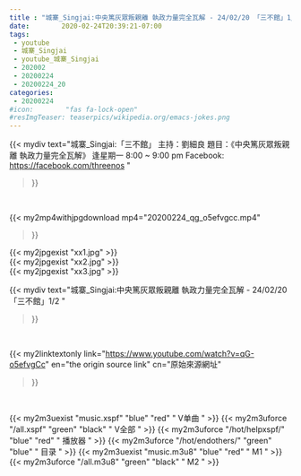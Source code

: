 ```yaml
---
title : "城寨_Singjai:中央篤灰眾叛親離 執政力量完全瓦解 - 24/02/20 「三不館」1/2 "
date:        2020-02-24T20:39:21-07:00
tags:
 - youtube
 - 城寨_Singjai
 - youtube_城寨_Singjai
 - 202002
 - 20200224
 - 20200224_20
categories:
 - 20200224
#icon:        "fas fa-lock-open"
#resImgTeaser: teaserpics/wikipedia.org/emacs-jokes.png
---
```


{{< mydiv text="城寨_Singjai:「三不館」  主持：劉細良  題目：《中央篤灰眾叛親離 執政力量完全瓦解》  逢星期一 8:00 ~ 9:00 pm  Facebook: https://facebook.com/threenos "
>}}
<br>


{{< my2mp4withjpgdownload mp4="20200224_qg_o5efvgcc.mp4"
>}}

{{< my2jpgexist "xx1.jpg" >}}<br>
{{< my2jpgexist "xx2.jpg" >}}<br>
{{< my2jpgexist "xx3.jpg" >}}<br>



{{< mydiv text="城寨_Singjai:中央篤灰眾叛親離 執政力量完全瓦解 - 24/02/20 「三不館」1/2 "
>}}
<br>

{{< my2linktextonly link="https://www.youtube.com/watch?v=qG-o5efvgCc"
en="the origin source link" cn="原始來源網址"
>}}


<br>

{{< my2m3uexist "music.xspf"        "blue"   "red"    " V单曲 " >}} {{< my2m3uforce "/all.xspf"         "green"  "black"  " V全部 " >}} {{< my2m3uforce "/hot/helpxspf/"    "blue"   "red"    " 播放器 " >}} {{< my2m3uforce "/hot/endothers/"   "green"  "blue"   " 目录 " >}} {{< my2m3uexist "music.m3u8"        "blue"   "red"    " M1 " >}} {{< my2m3uforce "/all.m3u8"         "green"  "black"  " M2 " >}} 
